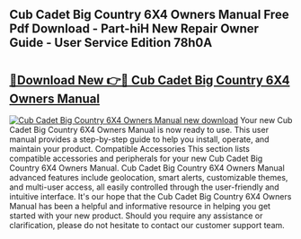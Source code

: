## Cub Cadet Big Country 6X4 Owners Manual Free Pdf Download - Part-hiH New Repair Owner Guide - User Service Edition 78h0A

# <h2><a href="http://bc77815.oget.top/?id=Cub+Cadet+Big+Country+6X4+Owners+Manual">🔗Download New 👉🔴 Cub Cadet Big Country 6X4 Owners Manual</a></h2>

[![Cub Cadet Big Country 6X4 Owners Manual new download](https://i.imgur.com/5g1atiW.png)](http://bc77815.oget.top/?id=Cub+Cadet+Big+Country+6X4+Owners+Manual)
Your new Cub Cadet Big Country 6X4 Owners Manual is now ready to use. This user manual provides a step-by-step guide to help you install, operate, and maintain your product. Compatible Accessories This section lists compatible accessories and peripherals for your new Cub Cadet Big Country 6X4 Owners Manual. Cub Cadet Big Country 6X4 Owners Manual advanced features include geolocation, smart alerts, customizable themes, and multi-user access, all easily controlled through the user-friendly and intuitive interface. It's our hope that the Cub Cadet Big Country 6X4 Owners Manual has been a helpful and informative resource in helping you get started with your new product. Should you require any assistance or clarification, please do not hesitate to contact our customer support team.
